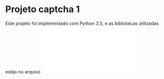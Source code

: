 # Projeto captcha 1

Este projeto foi implementado com Python 3.5, e as bibliotecas utilizadas estão no arquivo ![requirements.txt](requirements.txt)

